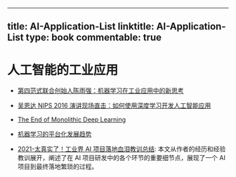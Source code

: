 
---
title: AI-Application-List
linktitle: AI-Application-List
type: book
commentable: true
---

# 人工智能的工业应用

- [第四范式联合创始人陈雨强：机器学习在工业应用中的新思考](http://mp.weixin.qq.com/s?__biz=MzA3MzI4MjgzMw==&mid=2650721682&idx=1&sn=6bdbf5739bb312449cb60cb6679f98d2&chksm=871b09ecb06c80fa59dba741fb79e44021d5ae16f67488c38b3fb477235a203931da86c829bc&mpshare=1&scene=23&srcid=1222rwLnKVM0ecyUZ7qVKyzy#rd)

- [吴恩达 NIPS 2016 演讲现场直击：如何使用深度学习开发人工智能应用](https://zhuanlan.zhihu.com/p/24204588)

- [The End of Monolithic Deep Learning](https://medium.com/intuitionmachine/the-end-of-monolithic-deep-learning-86937c86bc1f#.e544h2bin)

- [机器学习的平台化发展趋势](https://zhuanlan.zhihu.com/p/24512393)

- [2021-太真实了！工业界 AI 项目落地血泪教训总结](https://cubox.pro/c/plxrJm): 本文从作者的经历和经验教训展开，阐述了在 AI 项目研发中的各个环节的重要细节点，展现了一个 AI 项目到最终落地繁琐的过程。

    